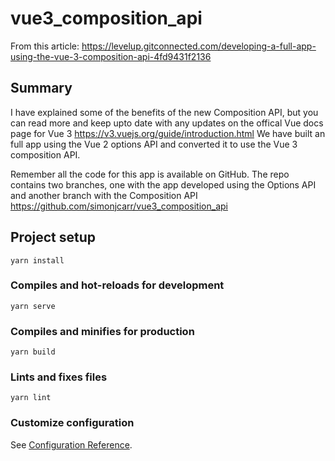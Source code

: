 # vue3_composition_api

From this article:
https://levelup.gitconnected.com/developing-a-full-app-using-the-vue-3-composition-api-4fd9431f2136

## Summary
I have explained some of the benefits of the new Composition API, but you can read more and keep upto date with any updates on the offical Vue docs page for Vue 3 https://v3.vuejs.org/guide/introduction.html
We have built an full app using the Vue 2 options API and converted it to use the Vue 3 composition API.

Remember all the code for this app is available on GitHub. The repo contains two branches, one with the app developed using the Options API and another branch with the Composition API https://github.com/simonjcarr/vue3_composition_api

## Project setup
```
yarn install
```

### Compiles and hot-reloads for development
```
yarn serve
```

### Compiles and minifies for production
```
yarn build
```

### Lints and fixes files
```
yarn lint
```

### Customize configuration
See [Configuration Reference](https://cli.vuejs.org/config/).
